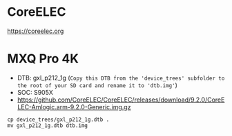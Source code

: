 # CoreELEC

https://coreelec.org

# MXQ Pro 4K

- DTB: gxl_p212_1g (`Copy this DTB from the 'device_trees' subfolder to the root of your SD card and rename it to 'dtb.img'`)
- SOC: S905X
- https://github.com/CoreELEC/CoreELEC/releases/download/9.2.0/CoreELEC-Amlogic.arm-9.2.0-Generic.img.gz

```
cp device_trees/gxl_p212_1g.dtb .
mv gxl_p212_1g.dtb dtb.img
```
